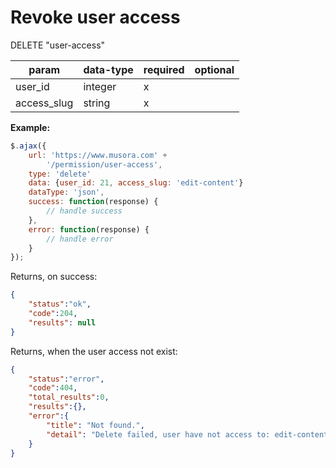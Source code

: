 Revoke user access
=

DELETE "user-access"

|param  |data-type  |required   |optional   |
|---    |---        |---        |---        |
|user_id|integer    |x          |           |
|access_slug|string |x          |           |

**Example:**

```JavaScript
$.ajax({
    url: 'https://www.musora.com' +
        '/permission/user-access',
    type: 'delete'
  	data: {user_id: 21, access_slug: 'edit-content'} 
    dataType: 'json',
    success: function(response) {
        // handle success
    },
    error: function(response) {
        // handle error
    }
});
```

Returns, on success:

```JSON
{
    "status":"ok",
    "code":204,
    "results": null
}
```
Returns, when the user access not exist:

```JSON
{
    "status":"error",
    "code":404,
    "total_results":0,
    "results":{},
    "error":{
        "title": "Not found.",
        "detail": "Delete failed, user have not access to: edit-content"
    }
}
```